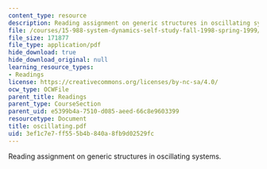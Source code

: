 ```yaml
---
content_type: resource
description: Reading assignment on generic structures in oscillating systems.
file: /courses/15-988-system-dynamics-self-study-fall-1998-spring-1999/3ef1c7e7ff555b4b840a8fb9d02529fc_oscillating.pdf
file_size: 171877
file_type: application/pdf
hide_download: true
hide_download_original: null
learning_resource_types:
- Readings
license: https://creativecommons.org/licenses/by-nc-sa/4.0/
ocw_type: OCWFile
parent_title: Readings
parent_type: CourseSection
parent_uid: e5399b4a-7510-d085-aeed-66c8e9603399
resourcetype: Document
title: oscillating.pdf
uid: 3ef1c7e7-ff55-5b4b-840a-8fb9d02529fc
---
```

Reading assignment on generic structures in oscillating systems.